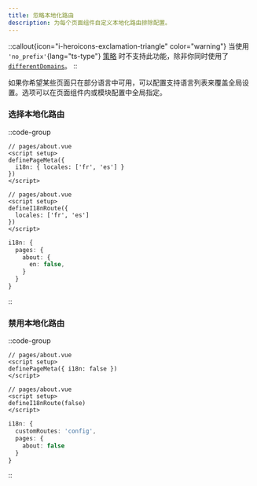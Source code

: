 ```yaml
---
title: 忽略本地化路由
description: 为每个页面组件自定义本地化路由排除配置。
---
```


::callout{icon="i-heroicons-exclamation-triangle" color="warning"}
当使用 `'no_prefix'`{lang="ts-type"} [策略](/docs/guide) 时不支持此功能，除非你同时使用了 [`differentDomains`](/docs/guide/different-domains)。
::

如果你希望某些页面只在部分语言中可用，可以配置支持语言列表来覆盖全局设置。选项可以在页面组件内或模块配置中全局指定。

### 选择本地化路由

::code-group

```vue [about-meta.vue]
// pages/about.vue
<script setup>
definePageMeta({
  i18n: { locales: ['fr', 'es'] }
})
</script>
```

```vue [about-macro.vue]
// pages/about.vue
<script setup>
defineI18nRoute({
  locales: ['fr', 'es']
})
</script>
```

```ts [nuxt.config.ts]
i18n: {
  pages: {
    about: {
      en: false,
    }
  }
}
```

::

### 禁用本地化路由

::code-group

```vue [about-meta.vue]
// pages/about.vue
<script setup>
definePageMeta({ i18n: false })
</script>
```

```vue [about-macro.vue]
// pages/about.vue
<script setup>
defineI18nRoute(false)
</script>
```

```ts {}[nuxt.config.ts]
i18n: {
  customRoutes: 'config',
  pages: {
    about: false
  }
}
```

::